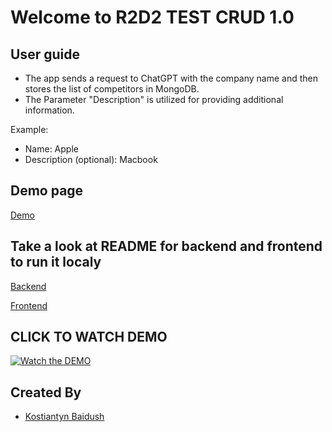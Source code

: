 # Welcome to R2D2 TEST CRUD 1.0


## User guide

* The app sends a request to ChatGPT with the company name and then stores the list of competitors in MongoDB. 
* The Parameter "Description" is utilized for providing additional information. 

Example:

* Name: Apple
* Description (optional): Macbook

## Demo page
[Demo](https://baidush.github.io/r2d2-test)

## Take a look at README for backend and frontend to run it localy

[Backend](https://github.com/baidush/r2d2-test/blob/main/backend/README.md)

[Frontend](https://github.com/baidush/r2d2-test/blob/main/frontend/README.md)


## CLICK TO WATCH DEMO 
[![Watch the DEMO](https://i.ibb.co/txZGHMw/Screenshot-2024-01-11-at-18-31-34.png)](https://youtu.be/sDymeEwrh4E?si=8mGtev9Brg4rqSOZ)


## Created By

* [Kostiantyn Baidush](http://kostix.tech/)

